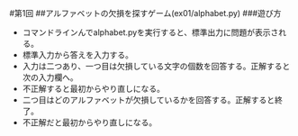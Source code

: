 #第1回
##アルファベットの欠損を探すゲーム(ex01/alphabet.py)
###遊び方
* コマンドラインんでalphabet.pyを実行すると、標準出力に問題が表示される。
* 標準入力から答えを入力する。
* 入力は二つあり、一つ目は欠損している文字の個数を回答する。正解すると次の入力欄へ。
* 不正解すると最初からやり直しになる。
* 二つ目はどのアルファベットが欠損しているかを回答する。正解すると終了。
* 不正解だと最初からやり直しになる。
